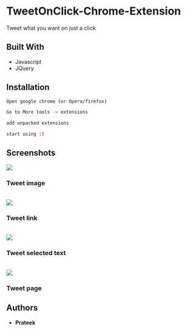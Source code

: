 # TweetOnClick-Chrome-Extension
Tweet what you want on just a click 

## Built With

* Javascript
* JQuery

## Installation

```sh
Open google chrome (or Opera/firefox)
```

```sh
Go to More tools -> extensions
```

```sh
add unpacked extensions
```

```sh
start using :)
```

## Screenshots

<img src="https://prateek76.github.io/TweetOnClick-Chrome-Extension/screenshots/shareImage.png">
<h3>Tweet image</h3>
<br>
<img src="https://prateek76.github.io/TweetOnClick-Chrome-Extension/screenshots/shareLink.png">
<h3>Tweet link</h3>
<br>
<img src="https://prateek76.github.io/TweetOnClick-Chrome-Extension/screenshots/shareSelection.png">
<h3>Tweet selected text</h3>
<br>
<img src="https://prateek76.github.io/TweetOnClick-Chrome-Extension/screenshots/page.png">
<h3>Tweet page</h3>





## Authors

* **Prateek** 

